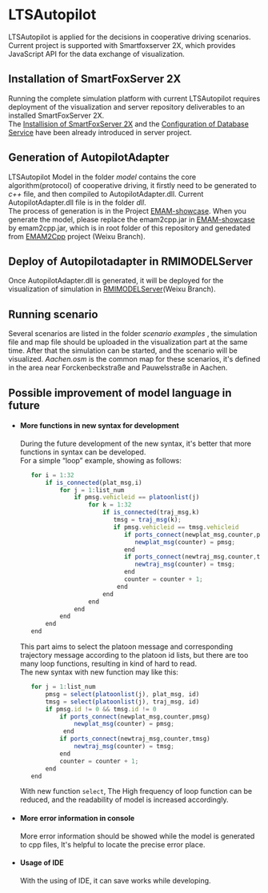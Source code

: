 # LTSAutopilot
LTSAutopilot is applied for the decisions in cooperative driving scenarios. Current project is supported with Smartfoxserver 2X, which provides JavaScript API for the data exchange of visualization.

## Installation of SmartFoxServer 2X
Running the complete simulation platform with current LTSAutopilot requires deployment of the visualization and server repository deliverables to an installed SmartFoxServer 2X.<br>
The [Installision of SmartFoxServer 2X](https://git.rwth-aachen.de/monticore/EmbeddedMontiArc/simulators/server?nav_source=navbar) and the [Configuration of Database Service](https://git.rwth-aachen.de/monticore/EmbeddedMontiArc/simulators/server?nav_source=navbar) have been already introduced in server project. 


## Generation of AutopilotAdapter
LTSAutopilot Model in the folder _model_ contains the core algorithm(protocol) of cooperative driving, it firstly need to be generated to _c++_ file, and then compiled to AutopilotAdapter.dll. Current AutopilotAdapter.dll file is in the folder _dll_.<br>
The process of generation is in the Project [EMAM-showcase](https://git.rwth-aachen.de/monticore/EmbeddedMontiArc/simulators/EMAM-showcase?nav_source=navbar). When you generate the model, please replace the emam2cpp.jar in [EMAM-showcase](https://git.rwth-aachen.de/monticore/EmbeddedMontiArc/simulators/EMAM-showcase?nav_source=navbar) by emam2cpp.jar, which is in root folder of this repository and genedated from [EMAM2Cpp](https://git.rwth-aachen.de/monticore/EmbeddedMontiArc/generators/EMAM2Cpp/tree/Weixu) project (Weixu Branch).  
## Deploy of Autopilotadapter in RMIMODELServer
Once AutopilotAdapter.dll is generated, it will be deployed for the visualization of simulation in [RMIMODELServer](https://git.rwth-aachen.de/monticore/EmbeddedMontiArc/simulators/RMIModelServer/tree/Weixu)(Weixu Branch).
## Running scenario 
Several scenarios are listed in the folder _scenario examples_ , the simulation file and map file should be uploaded in the visualization part at the same time. After that the simulation can be started, and the scenario will be visualized.
 _Aachen.osm_ is the common map for these scenarios, it's defined in the area near Forckenbeckstraße and Pauwelsstraße in Aachen.
## Possible improvement of model language in future
   * #### More functions in new syntax for development <br>
     During the future development of the new syntax, it's better that more functions in syntax can be developed.<br>
     For a simple “loop” example, showing as follows:<br>
     ```js
        for i = 1:32
            if is_connected(plat_msg,i)
                for j = 1:list_num
                    if pmsg.vehicleid == platoonlist(j)
                        for k = 1:32
                            if is_connected(traj_msg,k)
                               tmsg = traj_msg(k);
                               if pmsg.vehicleid == tmsg.vehicleid
                                  if ports_connect(newplat_msg,counter,pmsg)
                                     newplat_msg(counter) = pmsg;
                                  end
                                  if ports_connect(newtraj_msg,counter,tmsg)
                                     newtraj_msg(counter) = tmsg;
                                  end
                                  counter = counter + 1;
                                end
                            end
                        end
                    end
                end
            end
        end
     ```
     This part aims to select the platoon message and corresponding trajectory message according to the platoon id lists, but there are too many loop functions, resulting in kind of hard to read.<br>
     The new syntax with new function may like this:
     ```js
        for j = 1:list_num
            pmsg = select(platoonlist(j), plat_msg, id)
            tmsg = select(platoonlist(j), traj_msg, id)
            if pmsg.id != 0 && tmsg.id != 0 
                if ports_connect(newplat_msg,counter,pmsg)
                    newplat_msg(counter) = pmsg;
                 end
                if ports_connect(newtraj_msg,counter,tmsg)
                    newtraj_msg(counter) = tmsg;
                end
                counter = counter + 1;
            end 
        end
     ```
     With new function `select`, The High frequency of loop function can be reduced, and the readability of model is increased accordingly.

   * #### More error information in console
     More error information should be showed while the model is generated to cpp files, It's helpful to locate the precise error place. 
   
   * #### Usage of IDE 
     With the using of IDE, it can save works while developing.
  


